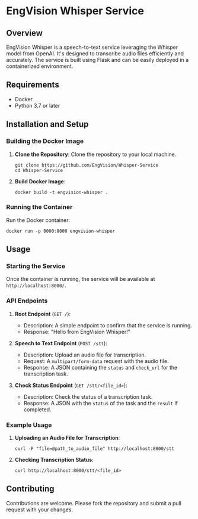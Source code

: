 # EngVision Whisper Service

## Overview

EngVision Whisper is a speech-to-text service leveraging the Whisper model from OpenAI. It's designed to transcribe audio files efficiently and accurately. The service is built using Flask and can be easily deployed in a containerized environment.

## Requirements

- Docker
- Python 3.7 or later

## Installation and Setup

### Building the Docker Image

1. **Clone the Repository**: Clone the repository to your local machine.
   ```
   git clone https://github.com/EngVision/Whisper-Service
   cd Whisper-Service
   ```
2. **Build Docker Image**:
   ```
   docker build -t engvision-whisper .
   ```

### Running the Container

Run the Docker container:

```
docker run -p 8000:8000 engvision-whisper
```

## Usage

### Starting the Service

Once the container is running, the service will be available at `http://localhost:8000/`.

### API Endpoints

1. **Root Endpoint** (`GET /`):

   - Description: A simple endpoint to confirm that the service is running.
   - Response: "Hello from EngVision Whisper!"

2. **Speech to Text Endpoint** (`POST /stt`):

   - Description: Upload an audio file for transcription.
   - Request: A `multipart/form-data` request with the audio file.
   - Response: A JSON containing the `status` and `check_url` for the transcription task.

3. **Check Status Endpoint** (`GET /stt/<file_id>`):
   - Description: Check the status of a transcription task.
   - Response: A JSON with the `status` of the task and the `result` if completed.

### Example Usage

1. **Uploading an Audio File for Transcription**:
   ```
   curl -F "file=@path_to_audio_file" http://localhost:8000/stt
   ```
2. **Checking Transcription Status**:
   ```
   curl http://localhost:8000/stt/<file_id>
   ```

## Contributing

Contributions are welcome. Please fork the repository and submit a pull request with your changes.
